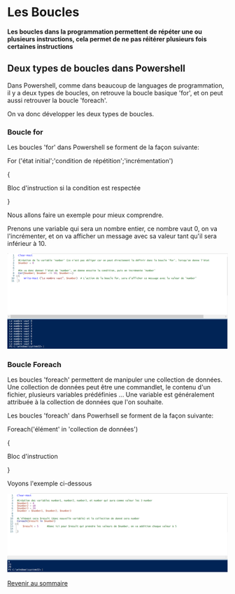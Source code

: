 # Les Boucles

__Les boucles dans la programmation permettent de répéter une ou plusieurs instructions, cela permet de ne pas réitérer plusieurs fois certaines instructions__

## Deux types de boucles dans Powershell 

Dans Powershell, comme dans beaucoup de languages de programmation, il y a deux types de boucles, on retrouve la boucle basique 'for', et on peut aussi retrouver la boucle 'foreach'.

On va donc développer les deux types de boucles.

### Boucle for

Les boucles 'for' dans Powershell se forment de la façon suivante:

For ('état initial';'condition de répétition';'incrémentation')

{

   Bloc d'instruction si la condition est respectée

}

Nous allons faire un exemple pour mieux comprendre.

Prenons une variable qui sera un nombre entier, ce nombre vaut 0, on va l'incrémenter, et on va afficher un message avec sa valeur tant qu'il sera inférieur à 10.

![](https://github.com/kevinguyodo/Powershell/blob/main/Image/Boucle%20For.PNG)

### Boucle Foreach

Les boucles 'foreach' permettent de manipuler une collection de données. Une collection de données peut être une commandlet, le contenu d'un fichier, plusieurs variables prédéfinies ... Une variable est généralement attribuée à la collection de données que l'on souhaite.

Les boucles 'foreach' dans Powerhsell se forment de la façon suivante:

Foreach('élément' in 'collection de données')

{

  Bloc d'instruction 

}

Voyons l'exemple ci-dessous

![](https://github.com/kevinguyodo/Powershell/blob/main/Image/Boucle%20Foreach.PNG)

[Revenir au sommaire](https://github.com/kevinguyodo/Powershell/blob/main/README.md)
